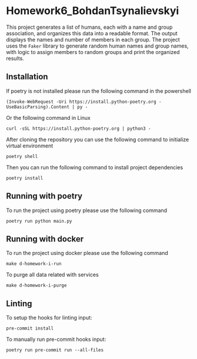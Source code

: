 # Homework6_BohdanTsynalievskyi
This project generates a list of humans, each with a name and group association, and organizes this data into a readable format. The output displays the names and number of members in each group. The project uses the `Faker` library to generate random human names and group names, with logic to assign members to random groups and print the organized results.

## Installation
If poetry is not installed please run the following command in the powershell
```
(Invoke-WebRequest -Uri https://install.python-poetry.org -UseBasicParsing).Content | py -
```
Or the following command in Linux
```
curl -sSL https://install.python-poetry.org | python3 -
```
After cloning the repository you can use the following command to initialize virtual environment
```
poetry shell
```

Then you can run the following command to install project dependencies
```
poetry install
```

## Running with poetry
To run the project using poetry please use the following command
```
poetry run python main.py
```
## Running with docker
To run the project using docker please use the following command
```
make d-homework-i-run
```
To purge all data related with services
```
make d-homework-i-purge
```

## Linting
To setup the hooks for linting input:

```
pre-commit install
```

To manually run pre-commit hooks input:
```
poetry run pre-commit run --all-files
```
